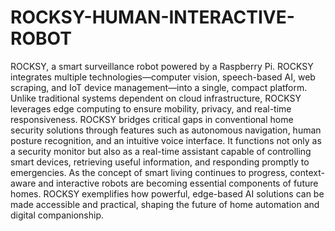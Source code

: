 # ROCKSY-HUMAN-INTERACTIVE-ROBOT

ROCKSY, a smart surveillance robot powered by a Raspberry
Pi. ROCKSY integrates multiple technologies—computer vision, speech-based AI, web
scraping, and IoT device management—into a single, compact platform. Unlike traditional
systems dependent on cloud infrastructure, ROCKSY leverages edge computing to ensure
mobility, privacy, and real-time responsiveness.
ROCKSY bridges critical gaps in conventional home security solutions through features such as
autonomous navigation, human posture recognition, and an intuitive voice interface. It functions
not only as a security monitor but also as a real-time assistant capable of controlling smart
devices, retrieving useful information, and responding promptly to emergencies. As the concept
of smart living continues to progress, context-aware and interactive robots are becoming
essential components of future homes. ROCKSY exemplifies how powerful, edge-based AI
solutions can be made accessible and practical, shaping the future of home automation and
digital companionship.
